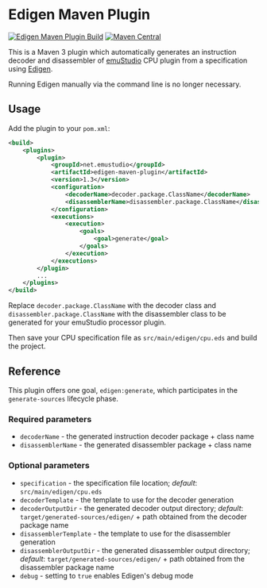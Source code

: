 # Edigen Maven Plugin
[![Edigen Maven Plugin Build](https://github.com/emustudio/edigen-maven-plugin/actions/workflows/maven.yml/badge.svg)](https://github.com/emustudio/edigen-maven-plugin/actions/workflows/maven.yml)
[![Maven Central](https://maven-badges.herokuapp.com/maven-central/net.emustudio/edigen-maven-plugin/badge.svg)](https://maven-badges.herokuapp.com/maven-central/net.emustudio/edigen-maven-plugin)

This is a Maven 3 plugin which automatically generates an instruction decoder and disassembler of
[emuStudio](http://github.com/emustudio/emuStudio) CPU plugin from a specification using
[Edigen](http://github.com/emustudio/edigen).
 
Running Edigen manually via the command line is no longer necessary.

## Usage

Add the plugin to your `pom.xml`:

```xml
<build>
	<plugins>
		<plugin>
			<groupId>net.emustudio</groupId>
			<artifactId>edigen-maven-plugin</artifactId>
			<version>1.3</version>
			<configuration>
				<decoderName>decoder.package.ClassName</decoderName>
				<disassemblerName>disassembler.package.ClassName</disassemblerName>
			</configuration>
			<executions>
				<execution>
					<goals>
						<goal>generate</goal>
					</goals>
				</execution>
			</executions>
		</plugin>
		...
	</plugins>
</build>
```

Replace `decoder.package.ClassName` with the decoder class and `disassembler.package.ClassName` with the disassembler class to be generated for your emuStudio processor plugin.

Then save your CPU specification file as `src/main/edigen/cpu.eds` and build the project.

## Reference

This plugin offers one goal, `edigen:generate`, which participates in the `generate-sources` lifecycle phase.

### Required parameters

* `decoderName` - the generated instruction decoder package + class name
* `disassemblerName` - the generated disassembler package + class name

### Optional parameters

* `specification` - the specification file location; *default*: `src/main/edigen/cpu.eds`
* `decoderTemplate` - the template to use for the decoder generation
* `decoderOutputDir` - the generated decoder output directory; *default*: `target/generated-sources/edigen/` + path obtained from the decoder package name
* `disassemblerTemplate` - the template to use for the disassembler generation
* `disassemblerOutputDir` - the generated disassembler output directory; *default*: `target/generated-sources/edigen/` + path obtained from the disassembler package name
* `debug` - setting to `true` enables Edigen's debug mode
